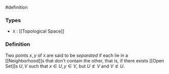 #definition
### Types
- `X` : [[Topological Space]] 
### Definition
Two points $x, y$ of `X` are said to be *separated* if each lie in a [[Neighborhood]]s that don't contain the other, that is, if there exists [[Open Set]]s $U, V$ such that $x\in U, y\in V$, but $U\not\subset V$ and $V\not\subset U$.
